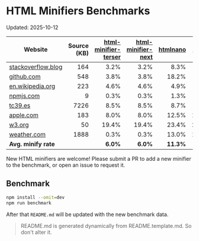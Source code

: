 # HTML Minifiers Benchmarks

Updated: 2025-10-12

[html-minifier-terser]: https://www.npmjs.com/package/html-minifier-terser/v/7.2.0
[html-minifier-next]: https://www.npmjs.com/package/html-minifier-next/v/2.1.7
[htmlnano]: https://www.npmjs.com/package/htmlnano/v/2.1.5
[minify]: https://www.npmjs.com/package/@tdewolff/minify/v/2.24.3
[minify-html]: https://www.npmjs.com/package/@minify-html/node/v/0.16.4

| Website                                                     | Source (KB) | [html-minifier-terser] | [html-minifier-next] | [htmlnano] | [minify] | [minify-html] |
| ----------------------------------------------------------- | ----------: | ---------------------: | -------------------: | ---------: | -------: | ------------: |
| [stackoverflow.blog](https://stackoverflow.blog/)           |         164 |                   3.2% |                 3.2% |       8.3% |     4.5% |          3.9% |
| [github.com](https://github.com/)                           |         548 |                   3.8% |                 3.8% |      18.2% |     8.1% |          6.5% |
| [en.wikipedia.org](https://en.wikipedia.org/wiki/Main_Page) |         223 |                   4.6% |                 4.6% |       4.9% |     6.2% |          2.9% |
| [npmjs.com](https://www.npmjs.com/package/eslint)           |           9 |                   0.3% |                 0.3% |       1.3% |     2.8% |          0.6% |
| [tc39.es](https://tc39.es/ecma262/)                         |        7226 |                   8.5% |                 8.5% |       8.7% |     9.5% |          9.2% |
| [apple.com](https://www.apple.com/)                         |         183 |                   8.0% |                 8.0% |      12.5% |    11.0% |          8.5% |
| [w3.org](https://www.w3.org/)                               |          50 |                  19.4% |                19.4% |      23.4% |    24.7% |         20.7% |
| [weather.com](https://weather.com)                          |        1888 |                   0.3% |                 0.3% |      13.0% |    11.6% |          0.7% |
| **Avg. minify rate**                                        |             |               **6.0%** |             **6.0%** |  **11.3%** | **9.8%** |      **6.6%** |

New HTML minifiers are welcome!
Please submit a PR to add a new minifier to the benchmark, or open an issue to request it.

## Benchmark

```bash
npm install --omit=dev
npm run benchmark
```

After that `README.md` will be updated with the new benchmark data.

> README.md is generated dynamically from README.template.md. So don't alter it.
